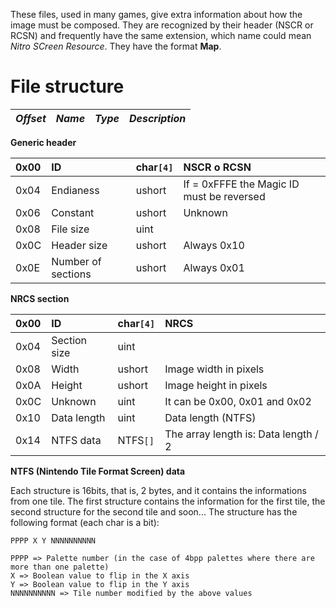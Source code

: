 These files, used in many games, give extra information about how the image must be composed.
They are recognized by their header (NSCR or RCSN) and frequently have the same extension, which name could mean _Nitro SCreen Resource_.
They have the format **Map**.

# File structure #

|_Offset_|_Name_|_Type_|_Description_|
|:-------|:-----|:-----|:------------|

**Generic header**

|0x00|ID|char`[4]`|NSCR o RCSN|
|:---|:-|:--------|:----------|
|0x04|Endianess|ushort|If = 0xFFFE the Magic ID must be reversed|
|0x06|Constant|ushort|Unknown|
|0x08|File size|uint|  |
|0x0C|Header size|ushort|Always 0x10|
|0x0E|Number of sections|ushort|Always 0x01|

**NRCS section**

|0x00|ID|char`[4]`|NRCS|
|:---|:-|:--------|:---|
|0x04|Section size|uint|  |
|0x08|Width|ushort|Image width in pixels|
|0x0A|Height|ushort|Image height in pixels|
|0x0C|Unknown|uint|It can be 0x00, 0x01 and 0x02|
|0x10|Data length|uint|Data length (NTFS)|
|0x14|NTFS data|NTFS`[]`|The array length is: Data length / 2|

**NTFS (Nintendo Tile Format Screen) data**

Each structure is 16bits, that is, 2 bytes, and it contains the informations from one tile. The first structure
contains the information for the first tile, the second structure for the second tile and soon...
The structure has the following format (each char is a bit):

```
PPPP X Y NNNNNNNNNN

PPPP => Palette number (in the case of 4bpp palettes where there are more than one palette)
X => Boolean value to flip in the X axis
Y => Boolean value to flip in the Y axis
NNNNNNNNNN => Tile number modified by the above values
```